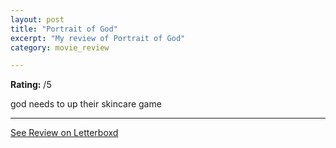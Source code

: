 ```yaml
---
layout: post
title: "Portrait of God"
excerpt: "My review of Portrait of God"
category: movie_review

---
```


**Rating:** /5

god needs to up their skincare game

<hr>

[See Review on Letterboxd](https://boxd.it/4TVC47)
